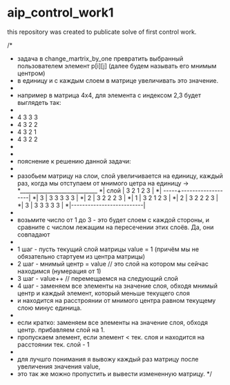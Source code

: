 # aip_control_work1
this repository was created to publicate solve of first control work.

/*
* задача в change_martrix_by_one превратить выбранный пользователем элемент p[i][j] (далее будем называть его мнимым центром) 
* в единицу и с каждым слоем в матрице увеличивать это значение.
* 
* например в матрица 4х4, для элемента с индексом 2,3 будет выглядеть так:
* 
* 4 3 3 3
* 4 3 2 2
* 4 3 2 1
* 4 3 2 2
* 
* 
* пояснение к решению данной задачи:
* 
* разобьем матрицу на слои, слой увеличивается на единицу, каждый раз, когда мы отступаем от мнимого цетра на единицу ->
*____________________________
*| слой | 3   2   1   2   3 |
*| -----+-------------------|
*|   3  | 3   3   3   3   3 |
*|   2  | 3   2   2   2   3 |
*|   1  | 3   2   1   2   3 |
*|   2  | 3   2   2   2   3 |
*|   3  | 3   3   3   3   3 |
*|--------------------------|
* 
* возьмите число от 1 до 3 - это будет слоем с каждой стороны, и сравните с числом лежащим на пересечении этих слоёв. Да, они совпадают
* 
* 1 шаг - пусть текущий слой матрицы value = 1 (причём мы не обязательно стартуем из центра матрицы)
* 2 шаг - мнимый центр = value // это слой на котором мы сейчас находимся (нумерация от 1)
* 3 шаг - value++ // перемещаемся на следующий слой
* 4 шаг - заменяем все элементы на значение слоя, обходя мнимый центр и каждый элемент, который меньше текущего слоя
* и находится на расстроянии от мнимого центра равном текущему слою минус единица.
* 
* если кратко: заменяем все элементы на значение слоя, обходя центр. прибавляем слой на 1.
* пропускаем элемент, если элемент < тек. слоя и находится на расстоянии тек. слой - 1
* 
* для лучшго понимания я вывожу каждый раз матрицу после увеличения значения value, 
* это так же можно пропустить и вывести измененную матрицу.
*/
